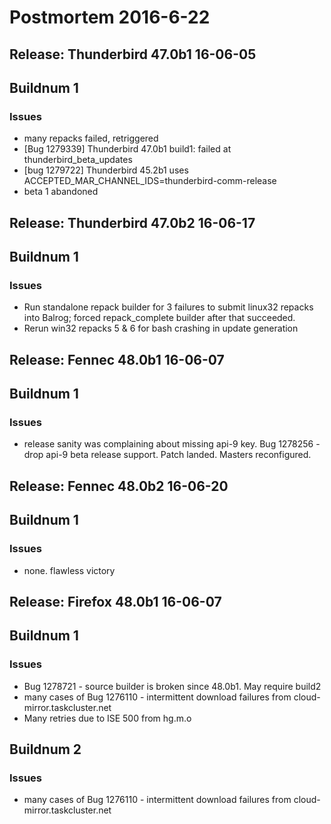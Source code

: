 # Postmortem 2016-6-22

## Release: Thunderbird 47.0b1 16-06-05

## Buildnum 1
### Issues
- many repacks failed, retriggered
- [Bug 1279339] Thunderbird 47.0b1 build1: failed at thunderbird_beta_updates
- [bug 1279722] Thunderbird 45.2b1 uses ACCEPTED_MAR_CHANNEL_IDS=thunderbird-comm-release
- beta 1 abandoned


## Release: Thunderbird 47.0b2 16-06-17

## Buildnum 1
### Issues
- Run standalone repack builder for 3 failures to submit linux32 repacks into Balrog; forced repack_complete builder after that succeeded.
- Rerun win32 repacks 5 & 6 for bash crashing in update generation

## Release: Fennec 48.0b1 16-06-07

## Buildnum 1
### Issues
- release sanity was complaining about missing api-9 key. Bug 1278256 - drop api-9 beta release support. Patch landed. Masters reconfigured.

## Release: Fennec 48.0b2 16-06-20

## Buildnum 1
### Issues
- none. flawless victory

## Release: Firefox 48.0b1 16-06-07

## Buildnum 1
### Issues
- Bug 1278721 - source builder is broken since 48.0b1. May require build2
- many cases of Bug 1276110 - intermittent download failures from cloud-mirror.taskcluster.net
- Many retries due to ISE 500 from hg.m.o
## Buildnum 2
### Issues
- many cases of Bug 1276110 - intermittent download failures from cloud-mirror.taskcluster.net

